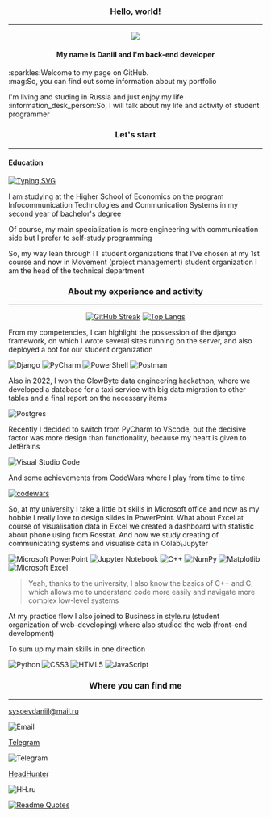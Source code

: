 <div align='center'>
    <h3>Hello, world!</h3>
    <hr>
    <img src='https://media2.giphy.com/media/3pZipqyo1sqHDfJGtz/giphy.gif?cid=ecf05e47fpeao467j72exq35qrbeyny9yw2atb7vynydgvqc&rid=giphy.gif&ct=g'>
    <h4>My name is Daniil and I'm back-end developer</h4>
</div>
<p>:sparkles:Welcome to my page on GitHub.<br>:mag:So, you can find out some information about my portfolio</p>
<p>I'm living and studing in Russia and just enjoy my life<br>
:information_desk_person:So, I will talk about my life and activity of student programmer</p>
<h3 align='center'>Let's start</h3>
<hr>
<h4>Education</h4>

[![Typing SVG](https://readme-typing-svg.herokuapp.com?color=%2336BCF7&lines=HSE+ITCS+studet)](https://git.io/typing-svg)

<p>I am studying at the Higher School of Economics on the program Infocommunication Technologies and Communication Systems in my second year of bachelor's degree</p>
<p>Of course, my main specialization is more engineering with communication side but I prefer to self-study programming</p>
<p>So, my way lean through IT student organizations that I've chosen at my 1st course and now in Movement (project management) student organization I am the head of the technical department</p>
<div align='center'>
    <h3>About my experience and activity</h3>
    <hr>
    
[![GitHub Streak](http://github-readme-streak-stats.herokuapp.com?user=DaniilSysoev&theme=blood-dark&hide_border=true&border_radius=30&date_format=j%20M%5B%20Y%5D)](https://git.io/streak-stats)
[![Top Langs](https://github-readme-stats.vercel.app/api/top-langs/?username=DaniilSysoev&layout=compact)](https://github.com/DaniilSysoev/github-readme-stats)

</div>

<p>From my competencies, I can highlight the possession of the django framework, on which I wrote several sites running on the server, and also deployed a bot for our student organization</p>

![Django](https://img.shields.io/badge/django-%23092E20.svg?style=for-the-badge&logo=django&logoColor=white)
![PyCharm](https://img.shields.io/badge/pycharm-143?style=for-the-badge&logo=pycharm&logoColor=black&color=black&labelColor=green)
![PowerShell](https://img.shields.io/badge/PowerShell-%235391FE.svg?style=for-the-badge&logo=powershell&logoColor=white)
![Postman](https://img.shields.io/badge/Postman-FF6C37?style=for-the-badge&logo=postman&logoColor=white)

<p>Also in 2022, I won the GlowByte data engineering hackathon, where we developed a database for a taxi service with big data migration to other tables and a final report on the necessary items</p>

![Postgres](https://img.shields.io/badge/postgres-%23316192.svg?style=for-the-badge&logo=postgresql&logoColor=white)

<p>Recently I decided to switch from PyCharm to VScode, but the decisive factor was more design than functionality, because my heart is given to JetBrains</p>

![Visual Studio Code](https://img.shields.io/badge/Visual%20Studio%20Code-0078d7.svg?style=for-the-badge&logo=visual-studio-code&logoColor=white)

<p>And some achievements from CodeWars where I play from time to time</p>

[![codewars](https://www.codewars.com/users/dinl/badges/large)](https://www.codewars.com/users/dinl)

<p>So, at my university I take a little bit skills in Microsoft office and now as my hobbie I really love to design slides in PowerPoint. What about Excel at course of visualisation data in Excel we created a dashboard with statistic about phone using from Rosstat. And now we study creating of communicating systems and visualise data in Colab\Jupyter</p>

![Microsoft PowerPoint](https://img.shields.io/badge/Microsoft_PowerPoint-B7472A?style=for-the-badge&logo=microsoft-powerpoint&logoColor=white)
![Jupyter Notebook](https://img.shields.io/badge/jupyter-%23FA0F00.svg?style=for-the-badge&logo=jupyter&logoColor=white)
![C++](https://img.shields.io/badge/c++-%2300599C.svg?style=for-the-badge&logo=c%2B%2B&logoColor=white)
![NumPy](https://img.shields.io/badge/numpy-%23013243.svg?style=for-the-badge&logo=numpy&logoColor=white)
![Matplotlib](https://img.shields.io/badge/Matplotlib-%23ffffff.svg?style=for-the-badge&logo=Matplotlib&logoColor=black)
![Microsoft Excel](https://img.shields.io/badge/Microsoft_Excel-217346?style=for-the-badge&logo=microsoft-excel&logoColor=white)

> Yeah, thanks to the university, I also know the basics of C++ and C, which allows me to understand code more easily and navigate more complex low-level systems 

<p>At my practice flow I also joined to Business in style.ru (student organization of web-developing) where also studied the web (front-end development)</p>

<p>To sum up my main skills in one direction</p>

![Python](https://img.shields.io/badge/python-3670A0?style=for-the-badge&logo=python&logoColor=ffdd54)
![CSS3](https://img.shields.io/badge/css3-%231572B6.svg?style=for-the-badge&logo=css3&logoColor=white)
![HTML5](https://img.shields.io/badge/html5-%23E34F26.svg?style=for-the-badge&logo=html5&logoColor=white)
![JavaScript](https://img.shields.io/badge/javascript-%23323330.svg?style=for-the-badge&logo=javascript&logoColor=%23F7DF1E)

<h3 align='center'>Where you can find me</h3>
<hr>

<a>sysoevdaniil@mail.ru</a>
    
![Email](https://img.shields.io/badge/Mail.Ru-2CA5E0?style=for-the-badge&logo=Mail.Ru&logoColor=yellow)

<a href='https://t.me/dmsysoev'>Telegram</a>

![Telegram](https://img.shields.io/badge/Telegram-2CA5E0?style=for-the-badge&logo=telegram&logoColor=white)

<a href=''>HeadHunter</a>

![HH.ru](https://img.shields.io/badge/HH-HeadHunter-red)

[![Readme Quotes](https://quotes-github-readme.vercel.app/api?type=vertical&theme=dark)](https://github.com/piyushsuthar/github-readme-quotes)
